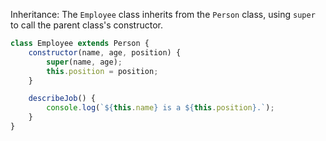 Inheritance: The `Employee` class inherits from the `Person` class, using `super` to call the parent class's constructor.

```javascript
class Employee extends Person {
    constructor(name, age, position) {
        super(name, age);
        this.position = position;
    }

    describeJob() {
        console.log(`${this.name} is a ${this.position}.`);
    }
}